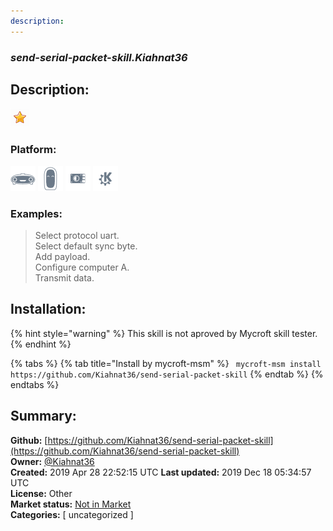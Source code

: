 ```yaml
---
description: 
---
```


### _send-serial-packet-skill.Kiahnat36_  
## Description:  
  
![](../.gitbook/assets/star.png)  
  
### Platform:  
 ![Mark I](../.gitbook/assets/mark-1-icon.png)  ![Mark II](../.gitbook/assets/mark-2-icon.png)  ![Picroft](../.gitbook/assets/picroft-icon.png)  ![plasmoid](../.gitbook/assets/kde.png)   
### Examples:  
> Select protocol uart.  
> Select default sync byte.  
> Add payload.  
> Configure computer A.  
> Transmit data.  
  
## Installation:  
{% hint style="warning" %}
This skill is not aproved by Mycroft skill tester.
{% endhint %}
    
{% tabs %}
{% tab title="Install by mycroft-msm" %}
``` mycroft-msm install https://github.com/Kiahnat36/send-serial-packet-skill```
{% endtab %}
  {% endtabs %}
    
## Summary:  
**Github:** [https://github.com/Kiahnat36/send-serial-packet-skill](https://github.com/Kiahnat36/send-serial-packet-skill)  
**Owner:** [@Kiahnat36](https://github.com/Kiahnat36)  
**Created:** 2019 Apr 28 22:52:15 UTC  **Last updated:** 2019 Dec 18 05:34:57 UTC  
**License:** Other  
**Market status:** [Not in Market](https://market.mycroft.ai/skill/)  
**Categories:** [ uncategorized ]   
